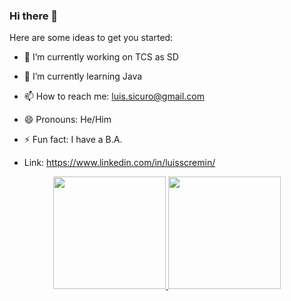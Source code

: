### Hi there 👋


Here are some ideas to get you started:

- 🔭 I’m currently working on TCS as SD
- 🌱 I’m currently learning Java
- 📫 How to reach me: luis.sicuro@gmail.com
- 😄 Pronouns: He/Him
- ⚡ Fun fact: I have a B.A.

- Link: https://www.linkedin.com/in/luisscremin/

<div align="center" dir="auto">
<a href="https://github.com/scremine">
<img height="180em" src="https://github-readme-stats.vercel.app/api?username=scremine&amp;show_icons=true&amp;theme=dark&amp;include_all_commits=true&amp;count_private=true" style="max-width: 100%;">
  <img height="180em" src="https://github-readme-stats.vercel.app/api/top-langs/?username=scremine&amp;layout=compact&amp;langs_count=7&amp;theme=dark" style="max-width: 100%;">
</a></div>
